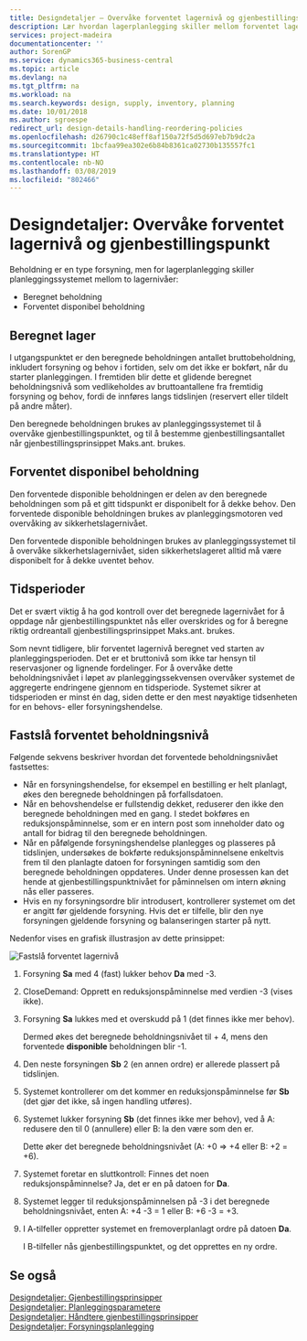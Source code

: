 ```yaml
---
title: Designdetaljer – Overvåke forventet lagernivå og gjenbestillingspunkt | Microsoft-dokumentasjon
description: Lær hvordan lagerplanlegging skiller mellom forventet lagernivå og forventet disponibelt lagernivå.
services: project-madeira
documentationcenter: ''
author: SorenGP
ms.service: dynamics365-business-central
ms.topic: article
ms.devlang: na
ms.tgt_pltfrm: na
ms.workload: na
ms.search.keywords: design, supply, inventory, planning
ms.date: 10/01/2018
ms.author: sgroespe
redirect_url: design-details-handling-reordering-policies
ms.openlocfilehash: d26790c1c48eff8af150a72f5d5d697eb7b9dc2a
ms.sourcegitcommit: 1bcfaa99ea302e6b84b8361ca02730b135557fc1
ms.translationtype: HT
ms.contentlocale: nb-NO
ms.lasthandoff: 03/08/2019
ms.locfileid: "802466"
---
```

# <a name="design-details-monitoring-the-projected-inventory-level-and-the-reorder-point"></a>Designdetaljer: Overvåke forventet lagernivå og gjenbestillingspunkt
Beholdning er en type forsyning, men for lagerplanlegging skiller planleggingssystemet mellom to lagernivåer:  

* Beregnet beholdning  
* Forventet disponibel beholdning  

## <a name="projected-inventory"></a>Beregnet lager  
I utgangspunktet er den beregnede beholdningen antallet bruttobeholdning, inkludert forsyning og behov i fortiden, selv om det ikke er bokført, når du starter planleggingen. I fremtiden blir dette et glidende beregnet beholdningsnivå som vedlikeholdes av bruttoantallene fra fremtidig forsyning og behov, fordi de innføres langs tidslinjen (reservert eller tildelt på andre måter).  

Den beregnede beholdningen brukes av planleggingssystemet til å overvåke gjenbestillingspunktet, og til å bestemme gjenbestillingsantallet når gjenbestillingsprinsippet Maks.ant. brukes.  

## <a name="projected-available-inventory"></a>Forventet disponibel beholdning  
Den forventede disponible beholdningen er delen av den beregnede beholdningen som på et gitt tidspunkt er disponibelt for å dekke behov. Den forventede disponible beholdningen brukes av planleggingsmotoren ved overvåking av sikkerhetslagernivået.  

Den forventede disponible beholdningen brukes av planleggingssystemet til å overvåke sikkerhetslagernivået, siden sikkerhetslageret alltid må være disponibelt for å dekke uventet behov.  

## <a name="time-buckets"></a>Tidsperioder  
Det er svært viktig å ha god kontroll over det beregnede lagernivået for å oppdage når gjenbestillingspunktet nås eller overskrides og for å beregne riktig ordreantall gjenbestillingsprinsippet Maks.ant. brukes.  

Som nevnt tidligere, blir forventet lagernivå beregnet ved starten av planleggingsperioden. Det er et bruttonivå som ikke tar hensyn til reservasjoner og lignende fordelinger. For å overvåke dette beholdningsnivået i løpet av planleggingssekvensen overvåker systemet de aggregerte endringene gjennom en tidsperiode. Systemet sikrer at tidsperioden er minst én dag, siden dette er den mest nøyaktige tidsenheten for en behovs- eller forsyningshendelse.  

## <a name="determining-the-projected-inventory-level"></a>Fastslå forventet beholdningsnivå  
Følgende sekvens beskriver hvordan det forventede beholdningsnivået fastsettes:  

* Når en forsyningshendelse, for eksempel en bestilling er helt planlagt, økes den beregnede beholdningen på forfallsdatoen.  
* Når en behovshendelse er fullstendig dekket, reduserer den ikke den beregnede beholdningen med en gang. I stedet bokføres en reduksjonspåminnelse, som er en intern post som inneholder dato og antall for bidrag til den beregnede beholdningen.  
* Når en påfølgende forsyningshendelse planlegges og plasseres på tidslinjen, undersøkes de bokførte reduksjonspåminnelsene enkeltvis frem til den planlagte datoen for forsyningen samtidig som den beregnede beholdningen oppdateres. Under denne prosessen kan det hende at gjenbestillingspunktnivået for påminnelsen om intern økning nås eller passeres.  
* Hvis en ny forsyningsordre blir introdusert, kontrollerer systemet om det er angitt før gjeldende forsyning. Hvis det er tilfelle, blir den nye forsyningen gjeldende forsyning og balanseringen starter på nytt.  

Nedenfor vises en grafisk illustrasjon av dette prinsippet:  

![Fastslå forventet lagernivå](media/nav_app_supply_planning_2_projected_inventory.png "Fastslå forventet lagernivå")  

1. Forsyning **Sa** med 4 (fast) lukker behov **Da** med -3.  
2. CloseDemand: Opprett en reduksjonspåminnelse med verdien -3 (vises ikke).  
3. Forsyning **Sa** lukkes med et overskudd på 1 (det finnes ikke mer behov).  

     Dermed økes det beregnede beholdningsnivået til + 4, mens den forventede **disponible** beholdningen blir -1.  

4. Den neste forsyningen **Sb** 2 (en annen ordre) er allerede plassert på tidslinjen.  
5. Systemet kontrollerer om det kommer en reduksjonspåminnelse før **Sb** (det gjør det ikke, så ingen handling utføres).  
6. Systemet lukker forsyning **Sb** (det finnes ikke mer behov), ved å A: redusere den til 0 (annullere) eller B: la den være som den er.  

     Dette øker det beregnede beholdningsnivået (A: +0 => +4 eller B: +2 = +6).  

7. Systemet foretar en sluttkontroll: Finnes det noen reduksjonspåminnelse? Ja, det er en på datoen for **Da**.  
8. Systemet legger til reduksjonspåminnelsen på -3 i det beregnede beholdningsnivået, enten A: +4 -3 = 1 eller B: +6 -3 = +3.  
9. I A-tilfeller oppretter systemet en fremoverplanlagt ordre på datoen **Da**.  

     I B-tilfeller nås gjenbestillingspunktet, og det opprettes en ny ordre.  

## <a name="see-also"></a>Se også  
[Designdetaljer: Gjenbestillingsprinsipper](design-details-reordering-policies.md)   
[Designdetaljer: Planleggingsparametere](design-details-planning-parameters.md)   
[Designdetaljer: Håndtere gjenbestillingsprinsipper](design-details-handling-reordering-policies.md)   
[Designdetaljer: Forsyningsplanlegging](design-details-supply-planning.md)
